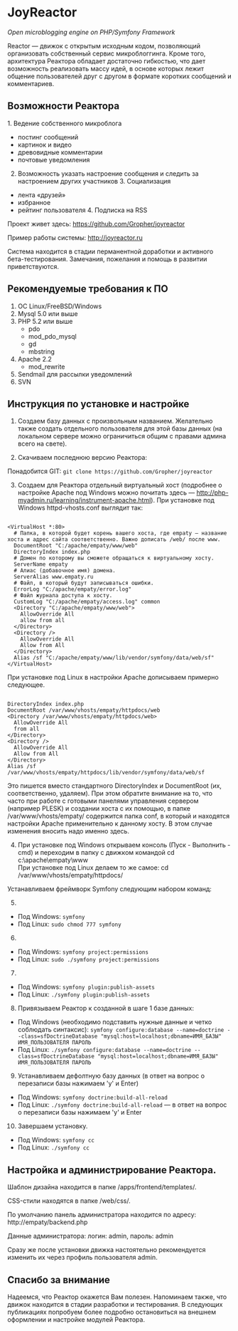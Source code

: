 JoyReactor
==========

*Open microblogging engine on PHP/Symfony Framework*


Reactor — движок с открытым исходным кодом, позволяющий организовать собственный сервис микроблоггинга. Кроме того, архитектура Реактора обладает достаточно гибкостью, что дает возможность реализовать массу идей, в основе которых лежит общение пользователей друг с другом в формате коротких сообщений и комментариев.

## Возможности Реактора

1. Ведение собственного микроблога 
  - постинг сообщений
  - картинок и видео
  - древовидные комментарии
  - почтовые уведомления
2. Возможность указать настроение сообщения и следить за настроением других участников
3. Социализация 
  - лента «друзей»
  - избранное
  - рейтинг пользователя
4. Подписка на RSS

Проект живет здесь: https://github.com/Gropher/joyreactor

Пример работы системы: http://joyreactor.ru

Система находится в стадии перманентной доработки и активного бета-тестирования. Замечания, пожелания и помощь в развитии приветствуются.


## Рекомендуемые требования к ПО

1. ОС Linux/FreeBSD/Windows
2. Mysql 5.0 или выше
3. PHP 5.2 или выше
    * pdo
    * mod_pdo_mysql
    * gd
    * mbstring
4. Apache 2.2
    * mod_rewrite
5. Sendmail для рассылки уведомлений
6. SVN


## Инструкция по установке и настройке

1. Создаем базу данных с произвольным названием. Желательно также создать отдельного пользователя для этой базы данных (на локальном сервере можно ограничиться общим с правами админа всего на свете).

2. Скачиваем последнюю версию Реактора:

Понадобится GIT: `git clone https://github.com/Gropher/joyreactor`

3. Создаем для Реактора отдельный виртуальный хост (подробнее о настройке Apache под Windows можно почитать здесь — http://php-myadmin.ru/learning/instrument-apache.html). При установке под Windows httpd-vhosts.conf выглядит так:

```

<VirtualHost *:80>
  # Папка, в которой будет корень вашего хоста, где empaty — название хоста и адрес сайта соответственно. Важно дописать /web/ после www.
  DocumentRoot "C:/apache/empaty/www/web"
  DirectoryIndex index.php
  # Домен по которому вы сможете обращаться к виртуальному хосту.
  ServerName empaty
  # Алиас (добавочное имя) домена.
  ServerAlias www.empaty.ru
  # Файл, в который будут записываться ошибки.
  ErrorLog "C:/apache/empaty/error.log"
  # Файл журнала доступа к хосту.
  CustomLog "C:/apache/empaty/access.log" common
  <Directory "C:/apache/empaty/www/web">
    AllowOverride All
    allow from all
  </Directory>
  <Directory />
    AllowOverride All
    Allow from All
  </Directory>
  Alias /sf "C:/apache/empaty/www/lib/vendor/symfony/data/web/sf"
</VirtualHost>
```

При установке под Linux в настройки Apache дописываем примерно следующее.

```

DirectoryIndex index.php
DocumentRoot /var/www/vhosts/empaty/httpdocs/web
<Directory /var/www/vhosts/empaty/httpdocs/web>
  AllowOverride All
  from all
</Directory>
<Directory />
  AllowOverride All
  Allow from All
</Directory>
Alias /sf /var/www/vhosts/empaty/httpdocs/lib/vendor/symfony/data/web/sf
```

Это пишется вместо стандартного DirectoryIndex и DocumentRoot (их, соответственно, удаляем). При этом обратите внимание на то, что часто при работе с готовыми панелями управления сервером (например PLESK) и создании хоста с их помощью, в папке /var/www/vhosts/empaty/ содержится папка conf, в который и находятся настройки Apache применительно к данному хосту. В этом случае изменения вносить надо именно здесь.

4. При установке под Windows открываем консоль (Пуск - Выполнить - cmd) и переходим в папку с движком командой cd c:\apache\empaty\www\
При установке под Linux делаем то же самое: cd /var/www/vhosts/empaty/httpdocs/

Устанавливаем фреймворк Symfony следующим набором команд:

5. 
  - Под Windows: `symfony`
  - Под Linux: `sudo chmod 777 symfony`

6. 
  - Под Windows: `symfony project:permissions`
  - Под Linux: `sudo ./symfony project:permissions`

7. 
  - Под Windows: `symfony plugin:publish-assets`
  - Под Linux: `./symfony plugin:publish-assets`

8. Привязываем Реактор к созданной в шаге 1 базе данных: 
  -  Под Windows (необходимо подставить нужные данные и четко соблюдать синтаксис): `symfony configure:database --name=doctrine --class=sfDoctrineDatabase "mysql:host=localhost;dbname=ИМЯ_БАЗЫ" ИМЯ_ПОЛЬЗОВАТЕЛЯ ПАРОЛЬ`
  - Под Linux: `./symfony configure:database --name=doctrine --class=sfDoctrineDatabase "mysql:host=localhost;dbname=ИМЯ_БАЗЫ" ИМЯ_ПОЛЬЗОВАТЕЛЯ ПАРОЛЬ`

9. Устанавливаем дефолтную базу данных (в ответ на вопрос о перезаписи базы нажимаем 'y' и Enter)
  - Под Windows: `symfony doctrine:build-all-reload`
  - Под Linux: `./symfony doctrine:build-all-reload` — в ответ на вопрос о перезаписи базы нажимаем 'y' и Enter

10. Завершаем установку.
  - Под Windows: `symfony cc`
  - Под Linux: `./symfony cc`


## Настройка и администрирование Реактора.

Шаблон дизайна находится в папке /apps/frontend/templates/.

CSS-стили находятся в папке /web/css/.

По умолчанию панель администратора находится по адресу: http://empaty/backend.php

Данные администратора: логин: admin, пароль: admin

Сразу же после установки движка настоятельно рекомендуется изменить их через профиль пользователя admin.


## Спасибо за внимание
Надеемся, что Реактор окажется Вам полезен. 
Напоминаем также, что движок находится в стадии разработки и тестирования. В следующих публикациях попробуем более подробно остановиться на внешнем оформлении и настройке модулей Реактора.
